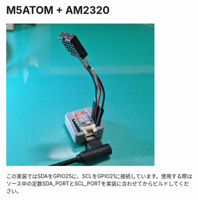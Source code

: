 # M5ATOM + AM2320
![image](image.jpg)

この実装ではSDAをGPIO25に、SCLをGPIO21に接続しています。使用する際はソース中の定数SDA_PORTとSCL_PORTを実装に合わせてからビルドしてください。
